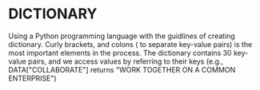 # DICTIONARY
Using a Python programming language with the guidlines of creating dictionary. Curly brackets, and colons ( to separate key-value pairs) is the most important elements in the process. The dictionary contains 30 key-value pairs, and we access values by referring to their keys (e.g., DATA["COLLABORATE"] returns "WORK TOGETHER ON A COMMON ENTERPRISE")
